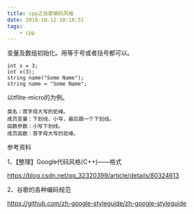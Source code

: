 ```yaml
---
title: cpp之谷歌编码风格
date: 2018-10-12 18:18:51
tags:
	- cpp
---
```




变量及数组初始化。用等于号或者括号都可以。

```
int x = 3;
int x(3);
string name("Some Name");
string name = "Some Name";
```

以tflite-micro的为例。

```
类名：首字母大写的驼峰。
成员变量：下划线，小写，最后跟一个下划线。
函数参数：小写下划线。
成员函数：首字母大写的驼峰。
```



参考资料

1、【整理】Google代码风格(C++)——格式

https://blog.csdn.net/qq_32320399/article/details/80324613

2、谷歌的各种编码规范

https://github.com/zh-google-styleguide/zh-google-styleguide